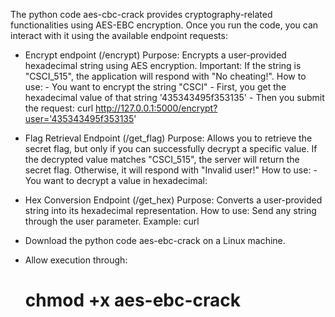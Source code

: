 The python code aes-cbc-crack provides cryptography-related functionalities using AES-EBC encryption. Once you run the code, you can interact with it using the available endpoint requests:

- Encrypt endpoint (/encrypt)
    Purpose:  Encrypts a user-provided hexadecimal string using AES encryption.
    Important: If the string is "CSCI_515", the application will respond with "No cheating!".
    How to use: 
        - You want to encrypt the string "CSCI"
        - First, you get the hexadecimal value of that string '435343495f353135'
        - Then you submit the request: curl http://127.0.0.1:5000/encrypt?user='435343495f353135'

- Flag Retrieval Endpoint (/get_flag)
    Purpose: Allows you to retrieve the secret flag, but only if you can successfully decrypt a specific value.
    If the decrypted value matches "CSCI_515", the server will return the secret flag. Otherwise, it will respond with "Invalid user!"
    How to use:
        - You want to decrypt a value in hexadecimal: 

- Hex Conversion Endpoint (/get_hex)
    Purpose: Converts a user-provided string into its hexadecimal representation.
    How to use: Send any string through the user parameter.
    Example:
        curl 

- Download the python code aes-ebc-crack on a Linux machine.
- Allow execution through:
    # chmod +x aes-ebc-crack

